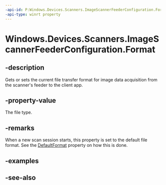 ```yaml
---
-api-id: P:Windows.Devices.Scanners.ImageScannerFeederConfiguration.Format
-api-type: winrt property
---
```


<!-- Property syntax
public Windows.Devices.Scanners.ImageScannerFormat Format { get;  set; }
-->

# Windows.Devices.Scanners.ImageScannerFeederConfiguration.Format

## -description
Gets or sets the current file transfer format for image data acquisition from the scanner's feeder to the client app.

## -property-value
The file type.

## -remarks
When a new scan session starts, this property is set to the default file format. See the [DefaultFormat](imagescannerfeederconfiguration_defaultformat.md) property on how this is done.

## -examples

## -see-also
